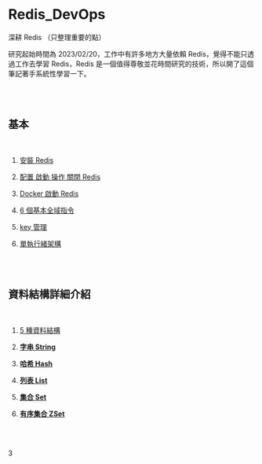 # Redis_DevOps

深耕 Redis （只整理重要的點）

研究起始時間為 2023/02/20，工作中有許多地方大量依賴 Redis，覺得不能只透過工作去學習 Redis，Redis 是一個值得尊敬並花時間研究的技術，所以開了這個筆記著手系統性學習一下。

<br>
<br>

## 基本

<br>

1. [安裝 Redis](./basic/install/README.md)

2. [配置 啟動 操作 關閉 Redis](./basic/operate/README.md)

3. [Docker 啟動 Redis](./basic/docker/README.md)

4. [6 個基本全域指令](./basic/globalCommand/README.md)

5. [key 管理](./basic/keyManagement/README.md)

6. [單執行緒架構](./basic/singleThread/README.md)

<br>
<br>

## 資料結構詳細介紹

<br>

1.  [5 種資料結構](./dataStructure/intro/README.md)

2. [__字串 String__](./dataStructure/String/README.md)

3. [__哈希 Hash__](./dataStructure/Hash/README.md)

4. [__列表 List__](./dataStructure/List/README.md)

5. [__集合 Set__](./dataStructure/Set/README.md)

5. [__有序集合 ZSet__](./dataStructure/ZSet/README.md)

<br>
<br>




3
